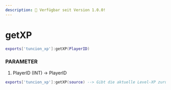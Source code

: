 ```yaml
---
description: 🔧 Verfügbar seit Version 1.0.0!
---
```


# getXP

```lua title="Export Syntax"
exports['tuncion_xp']:getXP(PlayerID)
```

### PARAMETER

1. PlayerID <span className="color-blue">(INT)</span> <span className="color-orange">-> PlayerID</span>

```lua
exports['tuncion_xp']:getXP(source) --> Gibt die aktuelle Level-XP zurück, z.B. 35XP
```